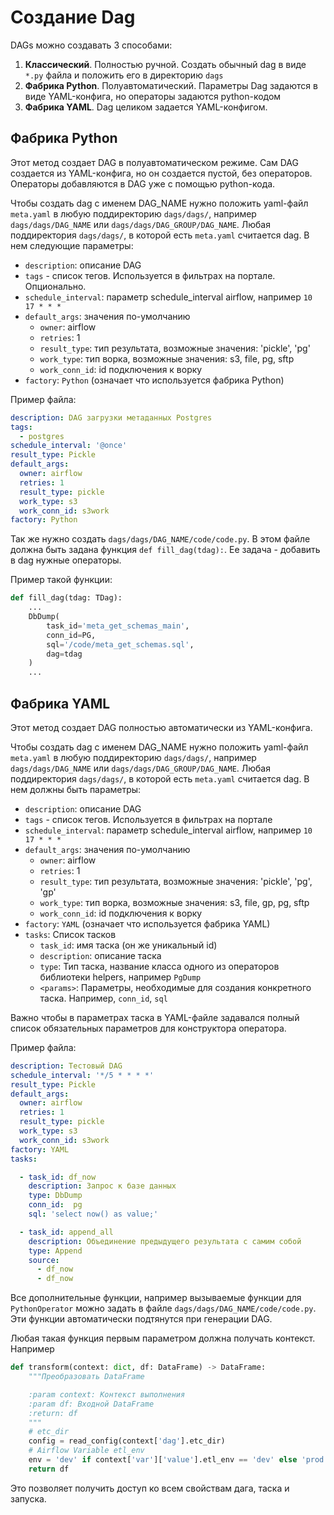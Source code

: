 # Создание Dag

DAGs можно создавать 3 способами:
1. **Классический**. Полностью ручной. Создать обычный dag в виде `*.py` файла и положить его в директорию `dags`
1. **Фабрика Python**. Полуавтоматический. Параметры Dag задаются в виде YAML-конфига, но операторы задаются python-кодом 
1. **Фабрика YAML**. Dag целиком задается YAML-конфигом.

## Фабрика Python

Этот метод создает DAG в полуавтоматическом режиме. 
Сам DAG создается из YAML-конфига, но он создается пустой, без операторов.
Операторы добавляются в DAG уже с помощью python-кода.

Чтобы создать dag с именем DAG_NAME
нужно положить yaml-файл `meta.yaml` в любую поддиректорию `dags/dags/`,
например `dags/dags/DAG_NAME` или `dags/dags/DAG_GROUP/DAG_NAME`.
Любая поддиректория `dags/dags/`, в которой есть `meta.yaml` считается dag.
В нем следующие параметры:
- `description`: описание DAG
- `tags` - список тегов. Используется в фильтрах на портале. Опционально.
- `schedule_interval`: параметр schedule_interval airflow, например `10 17 * * *`
- `default_args`: значения по-умолчанию
  - `owner`: airflow
  - `retries`: 1
  - `result_type`: тип результата, возможные значения: 'pickle', 'pg'
  - `work_type`: тип ворка, возможные значения: s3, file, pg, sftp
  - `work_conn_id`: id подключения к ворку
- `factory`: `Python` (означает что используется фабрика Python)

Пример файла:
```yaml
description: DAG загрузки метаданных Postgres
tags:
  - postgres
schedule_interval: '@once'
result_type: Pickle
default_args:
  owner: airflow
  retries: 1
  result_type: pickle
  work_type: s3
  work_conn_id: s3work
factory: Python
```

Так же нужно создать `dags/dags/DAG_NAME/code/code.py`. 
В этом файле должна быть задана функция `def fill_dag(tdag):`. Ее задача - добавить в dag нужные операторы.

Пример такой функции:  

```python
def fill_dag(tdag: TDag):
    ...
    DbDump(
        task_id='meta_get_schemas_main',
        conn_id=PG,
        sql='/code/meta_get_schemas.sql',
        dag=tdag
    )
    ...
```

## Фабрика YAML

Этот метод создает DAG полностью автоматически из YAML-конфига.

Чтобы создать dag с именем DAG_NAME
нужно положить yaml-файл `meta.yaml` в любую поддиректорию `dags/dags/`,
например `dags/dags/DAG_NAME` или `dags/dags/DAG_GROUP/DAG_NAME`.
Любая поддиректория `dags/dags/`, в которой есть `meta.yaml` считается dag.
В нем должны быть параметры:
- `description`: описание DAG
- `tags` - список тегов. Используется в фильтрах на портале
- `schedule_interval`: параметр schedule_interval airflow, например `10 17 * * *`
- `default_args`: значения по-умолчанию 
  - `owner`: airflow
  - `retries`: 1
  - `result_type`: тип результата, возможные значения: 'pickle', 'pg', 'gp'
  - `work_type`: тип ворка, возможные значения: s3, file, gp, pg, sftp
  - `work_conn_id`: id подключения к ворку
- `factory`: `YAML` (означает что используется фабрика YAML)
- `tasks`: Список тасков
    - `task_id`: имя таска (он же уникальный id)
    - `description`: описание таска
    - `type`: Тип таска, название класса одного из операторов библиотеки helpers, например `PgDump`
    - `<params>`: Параметры, необходимые для создания конкретного таска. Например, `conn_id`, `sql`

Важно чтобы в параметрах таска в YAML-файле задавался полный список обязательных параметров для конструктора оператора.

Пример файла:
```yaml
description: Тестовый DAG
schedule_interval: '*/5 * * * *'
result_type: Pickle
default_args:
  owner: airflow
  retries: 1
  result_type: pickle
  work_type: s3
  work_conn_id: s3work
factory: YAML
tasks:

  - task_id: df_now
    description: Запрос к базе данных
    type: DbDump
    conn_id:  pg
    sql: 'select now() as value;'

  - task_id: append_all
    description: Объединение предыдущего результата с самим собой
    type: Append
    source:
      - df_now
      - df_now
```

Все дополнительные функции, например вызываемые функции для `PythonOperator` можно задать в файле `dags/dags/DAG_NAME/code/code.py`.
Эти функции автоматически подтянутся при генерации DAG.

Любая такая функция первым параметром должна получать контекст. Например

```python
def transform(context: dict, df: DataFrame) -> DataFrame:
    """Преобразовать DataFrame

    :param context: Контекст выполнения
    :param df: Входной DataFrame
    :return: df
    """
    # etc_dir
    config = read_config(context['dag'].etc_dir)
    # Airflow Variable etl_env
    env = 'dev' if context['var']['value'].etl_env == 'dev' else 'prod'
    return df
```
Это позволяет получить доступ ко всем свойствам дага, таска и запуска.

